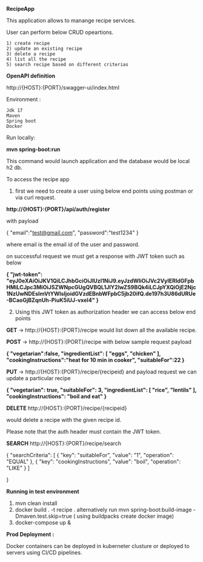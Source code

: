 **RecipeApp**

This application allows to manange recipe services. 

User can perform below CRUD opeartions.

    1) create recipe
    2) update an existing recipe
    3) delete a recipe
    4) list all the recipe
    5) search recipe based on different criterias

**OpenAPI definition**

http://{HOST}:{PORT}/swagger-ui/index.html

Environment :

    Jdk 17 
    Maven 
    Spring boot
    Docker

Run locally:

**mvn spring-boot:run** 

This command would launch application and the database would be local h2 db.

To access the recipe app

1) first we need to create a user using below end points using postman or via curl request.

**http://{HOST}:{PORT}/api/auth/register** 

with payload

{
"email":"test@gmail.com",
"password":"test1234"
} 

where email is the email id of the user and password.

on successful request we must get a response with JWT token such as below 

**{
"jwt-token": "eyJ0eXAiOiJKV1QiLCJhbGciOiJIUzI1NiJ9.eyJzdWIiOiJVc2VyIERldGFpbHMiLCJpc3MiOiJSZWNpcGUgQVBQL1JlY2lwZS9BQk4iLCJpYXQiOjE2Njc1NzUwNDEsImVtYWlsIjoidGVzdEBnbWFpbC5jb20ifQ.de197h3U86dURUe-BCaoGjBZqnUh-PiuK5iUJ-vxeI4"
}** 

2) Using this JWT token as authorization header we can access below end points

**GET** ->  http://{HOST}:{PORT}/recipe would list down all the available recipe.

**POST** -> http://{HOST}:{PORT}/recipe with below sample request payload 

**{
"vegetarian":false,
"ingredientList": [
"eggs",
"chicken"
],
"cookingInstructions":"heat for 10 min in cooker",
"suitableFor":22
}**

**PUT** -> http://{HOST}:{PORT}/recipe/{recipeid} 
and payload request we can update a particular recipe

**{
        "vegetarian": true,
        "suitableFor": 3,
        "ingredientList": [
            "rice",
            "lentils"
        ],
        "cookingInstructions": "boil and eat"
}**

**DELETE** http://{HOST}:{PORT}/recipe/{recipeid}

would delete a recipe with the given recipe id.

Please note that the auth header must contain the JWT token.


**SEARCH**  http://{HOST}:{PORT}/recipe/search

{
"searchCriteria": [
{
"key": "suitableFor",
"value": "1",
"operation": "EQUAL"
},
{
"key": "cookingInstructions",
"value": "boil",
"operation": "LIKE"
}
]

}


**Running in test environment**
1) mvn clean install
2) docker build . -t recipe  .
   alternatively  run mvn spring-boot:build-image -Dmaven.test.skip=true ( using buildpacks create docker image) 
2) docker-compose up &


**Prod Deployment :**

Docker containers can be deployed in kuberneter clusture or deployed to servers using CI/CD pipelines.

